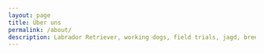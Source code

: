 ```yaml
---
layout: page
title: Über uns
permalink: /about/
description: Labrador Retriever, working dogs, field trials, jagd, breed, zucht, greenmeadows, litters, würfe, welpen, drc, fci
---
```

